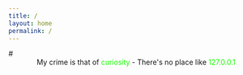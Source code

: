 ```yaml
---
title: /
layout: home
permalink: /
---
```

<link rel="shortcut icon" type="image/x-icon" href="favicon.ico">
# <center>My crime is that of <span style="color: #17ff00;">curiosity </span>- There's no place like <span style="color: #17ff00;">127.0.0.1</span></center>
